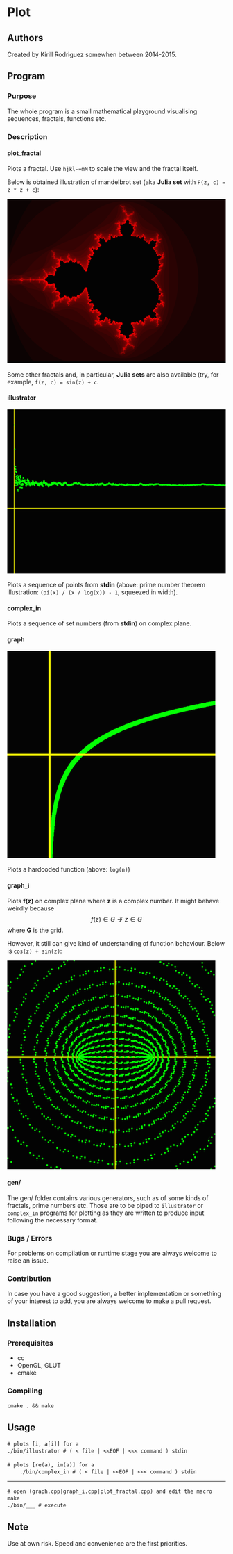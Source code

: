# Plot

## Authors

Created by Kirill Rodriguez somewhen between 2014-2015.

## Program

### Purpose

The whole program is a small mathematical playground visualising sequences, fractals, functions etc.

### Description

#### plot_fractal

Plots a fractal. Use `hjkl-=mM` to scale the view and the fractal itself.

Below is obtained illustration of mandelbrot set (aka **Julia set** with `F(z, c) = z * z + c`):

![fractal](./screenshots/mandelbrot.png)

Some other fractals and, in particular, **Julia sets** are also available (try, for example, `f(z, c) = sin(z) + c`.

#### illustrator

![illustrator_prime_number_theorem](./screenshots/illustrator.png)

Plots a sequence of points from **stdin** (above: prime number theorem illustration: `(pi(x) / (x / log(x)) - 1`, squeezed in width).

#### complex_in

Plots a sequence of set numbers (from **stdin**) on complex plane.

#### graph

![graph](./screenshots/graph.png)

Plots a hardcoded function (above: `log(n)`)

#### graph_i

Plots **f(z)** on complex plane where **z** is a complex number. It might behave weirdly because $$f(z) \in{G} \not\rightarrow z \in{G}$$ where **G** is the grid.

However, it still can give kind of understanding of function behaviour. Below is `cos(z) + sin(z)`:

![graph_i](./screenshots/graph_i.png)

#### gen/

The gen/ folder contains various generators, such as of some kinds of fractals, prime numbers etc. Those are to be piped to `illustrator` or `complex_in` programs for plotting as they are written to produce input following the necessary format.

### Bugs / Errors

For problems on compilation or runtime stage you are always welcome to raise an issue.

### Contribution

In case you have a good suggestion, a better implementation or something of your interest to add, you are always welcome to make a pull request.

## Installation

### Prerequisites

* cc
* OpenGL, GLUT
* cmake

### Compiling

	cmake . && make

## Usage

	# plots [i, a[i]] for a
	./bin/illustrator # ( < file | <<EOF | <<< command ) stdin
	
	# plots [re(a), im(a)] for a
		./bin/complex_in # ( < file | <<EOF | <<< command ) stdin
	
----

	# open (graph.cpp|graph_i.cpp|plot_fractal.cpp) and edit the macro
	make
	./bin/___ # execute

## Note

Use at own risk. Speed and convenience are the first priorities.